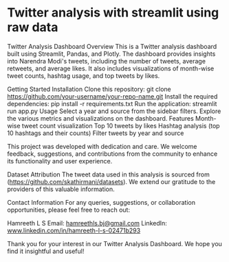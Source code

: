 # Twitter analysis with streamlit using raw data 
Twitter Analysis Dashboard
Overview
This is a Twitter analysis dashboard built using Streamlit, Pandas, and Plotly. The dashboard provides insights into Narendra Modi's tweets, including the number of tweets, average retweets, and average likes. It also includes visualizations of month-wise tweet counts, hashtag usage, and top tweets by likes.

Getting Started
Installation
Clone this repository: git clone https://github.com/your-username/your-repo-name.git
Install the required dependencies: pip install -r requirements.txt
Run the application: streamlit run app.py
Usage
Select a year and source from the sidebar filters.
Explore the various metrics and visualizations on the dashboard.
Features
Month-wise tweet count visualization
Top 10 tweets by likes
Hashtag analysis (top 10 hashtags and their counts)
Filter tweets by year and source

This project was developed with dedication and care. We welcome feedback, suggestions, and contributions from the community to enhance its functionality and user experience.

Dataset Attribution
The tweet data used in this analysis is sourced from (https://github.com/skathirmani/datasets). We extend our gratitude to the providers of this valuable information.

Contact Information
For any queries, suggestions, or collaboration opportunities, please feel free to reach out:

Hamreeth L S
Email: hamreethls.bj@gmail.com
LinkedIn: www.linkedin.com/in/hamreeth-l-s-02471b293


Thank you for your interest in our Twitter Analysis Dashboard. We hope you find it insightful and useful!

